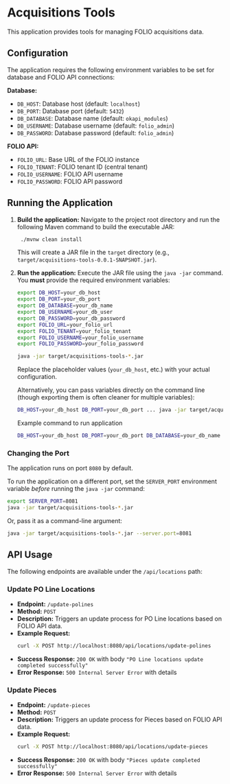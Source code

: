 # Acquisitions Tools

This application provides tools for managing FOLIO acquisitions data.

## Configuration

The application requires the following environment variables to be set for database and FOLIO API connections:

**Database:**

- `DB_HOST`: Database host (default: `localhost`)
- `DB_PORT`: Database port (default: `5432`)
- `DB_DATABASE`: Database name (default: `okapi_modules`)
- `DB_USERNAME`: Database username (default: `folio_admin`)
- `DB_PASSWORD`: Database password (default: `folio_admin`)

**FOLIO API:**

- `FOLIO_URL`: Base URL of the FOLIO instance
- `FOLIO_TENANT`: FOLIO tenant ID (central tenant)
- `FOLIO_USERNAME`: FOLIO API username
- `FOLIO_PASSWORD`: FOLIO API password

## Running the Application

1. **Build the application:**
   Navigate to the project root directory and run the following Maven command to build the executable JAR:

   ```bash
    ./mvnw clean install
   ```

   This will create a JAR file in the `target` directory (e.g., `target/acquisitions-tools-0.0.1-SNAPSHOT.jar`).

2. **Run the application:**
   Execute the JAR file using the `java -jar` command. You **must** provide the required environment variables:

   ```bash
   export DB_HOST=your_db_host
   export DB_PORT=your_db_port
   export DB_DATABASE=your_db_name
   export DB_USERNAME=your_db_user
   export DB_PASSWORD=your_db_password
   export FOLIO_URL=your_folio_url
   export FOLIO_TENANT=your_folio_tenant
   export FOLIO_USERNAME=your_folio_username
   export FOLIO_PASSWORD=your_folio_password

   java -jar target/acquisitions-tools-*.jar
   ```

   Replace the placeholder values (`your_db_host`, etc.) with your actual configuration.

   Alternatively, you can pass variables directly on the command line (though exporting them is often cleaner for
   multiple variables):

   ```bash
   DB_HOST=your_db_host DB_PORT=your_db_port ... java -jar target/acquisitions-tools-*.jar
   ```

   Example command to run application

   ```bash
   DB_HOST=your_db_host DB_PORT=your_db_port DB_DATABASE=your_db_name DB_USERNAME=your_db_user DB_PASSWORD=your_db_password FOLIO_URL=your_folio_url FOLIO_TENANT=your_folio_tenant FOLIO_USERNAME=your_folio_username FOLIO_PASSWORD=your_folio_password java -jar target/acquisitions-tools-1.0.0-SNAPSHOT.jar
   ```

### Changing the Port

The application runs on port `8080` by default.

To run the application on a different port, set the `SERVER_PORT` environment variable _before_ running the `java -jar`
command:

```bash
export SERVER_PORT=8081
java -jar target/acquisitions-tools-*.jar
```

Or, pass it as a command-line argument:

```bash
java -jar target/acquisitions-tools-*.jar --server.port=8081
```

## API Usage

The following endpoints are available under the `/api/locations` path:

### Update PO Line Locations

- **Endpoint:** `/update-polines`
- **Method:** `POST`
- **Description:** Triggers an update process for PO Line locations based on FOLIO API data.
- **Example Request:**
  ```bash
  curl -X POST http://localhost:8080/api/locations/update-polines
  ```
- **Success Response:** `200 OK` with body `"PO Line locations update completed successfully"`
- **Error Response:** `500 Internal Server Error` with details

### Update Pieces

- **Endpoint:** `/update-pieces`
- **Method:** `POST`
- **Description:** Triggers an update process for Pieces based on FOLIO API data.
- **Example Request:**
  ```bash
  curl -X POST http://localhost:8080/api/locations/update-pieces
  ```
- **Success Response:** `200 OK` with body `"Pieces update completed successfully"`
- **Error Response:** `500 Internal Server Error` with details
